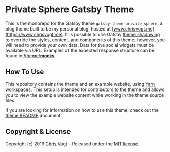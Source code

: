 # Private Sphere Gatsby Theme

This is the monorepo for the Gatsby theme `gatsby-theme-private-sphere`, a blog theme built to be my personal blog, hosted at [www.chrisvogt.me](https://www.chrisvogt.me). It is possible to use Gatsby [theme shadowing](https://www.gatsbyjs.org/docs/theme-api/#shadowing) to override the styles, content, and components of this theme; however, you will need to provide your own data. Data for the social widgets must be available via URL. Examples of the expected response structure can be found in [/theme/**mocks**](/theme/__mocks__).

## How To Use

This repository contains the theme and an example website, using [Yarn workspaces](https://yarnpkg.com/lang/en/docs/workspaces/). This setup is intended for contributors to the theme and allows you to view the example website content while working in the theme source files.

If you are looking for information on how to use this theme, check out the [theme README](theme/README.md) document.

## Copyright & License

Copyright (c) 2019 [Chris Vogt](https://www.chrisvogt.me) - Released under the [MIT license](LICENSE).
